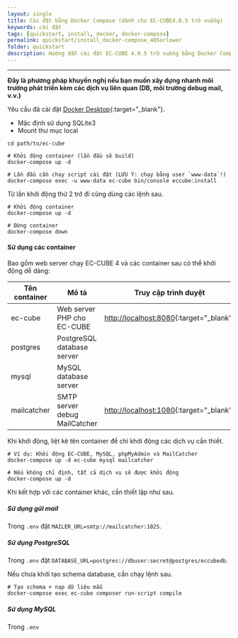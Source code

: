 ```yaml
---
layout: single
title: Cài đặt bằng Docker Compose (dành cho EC-CUBE4.0.5 trở xuống)
keywords: cài đặt
tags: [quickstart, install, docker, docker-compose]
permalink: quickstart/install_docker-compose_405orlower
folder: quickstart
description: Hướng dẫn cài đặt EC-CUBE 4.0.5 trở xuống bằng Docker Compose.
---
```


---

**Đây là phương pháp khuyến nghị nếu bạn muốn xây dựng nhanh môi trường phát triển kèm các dịch vụ liên quan (DB, môi trường debug mail, v.v.)**

Yêu cầu đã cài đặt [Docker Desktop](https://hub.docker.com){:target="_blank"}.

+ Mặc định sử dụng SQLite3
+ Mount thư mục local

```shell
cd path/to/ec-cube

# Khởi động container (lần đầu sẽ build)
docker-compose up -d

# Lần đầu cần chạy script cài đặt (LƯU Ý: chạy bằng user `www-data`!)
docker-compose exec -u www-data ec-cube bin/console eccube:install
```

Từ lần khởi động thứ 2 trở đi cũng dùng các lệnh sau.
```shell
# Khởi động container
docker-compose up -d

# Dừng container
docker-compose down
```

#### Sử dụng các container
Bao gồm web server chạy EC-CUBE 4 và các container sau có thể khởi động dễ dàng:

| Tên container  | Mô tả                             | Truy cập trình duyệt |
| -------------- | --------------------------------- | -------------------- |
| ec-cube        | Web server PHP cho EC-CUBE        | [http://localhost:8080](http://localhost:8080){:target="_blank"} |
| postgres       | PostgreSQL database server        |                      |
| mysql          | MySQL database server             |                      |
| mailcatcher    | SMTP server debug MailCatcher     | [http://localhost:1080](http://localhost:1080){:target="_blank"} |

Khi khởi động, liệt kê tên container để chỉ khởi động các dịch vụ cần thiết.
```shell
# Ví dụ: Khởi động EC-CUBE, MySQL, phpMyAdmin và MailCatcher
docker-compose up -d ec-cube mysql mailcatcher

# Nếu không chỉ định, tất cả dịch vụ sẽ được khởi động
docker-compose up -d
```
Khi kết hợp với các container khác, cần thiết lập như sau.
##### Sử dụng gửi mail
Trong `.env` đặt `MAILER_URL=smtp://mailcatcher:1025`.

##### Sử dụng PostgreSQL
Trong `.env` đặt `DATABASE_URL=postgres://dbuser:secret@postgres/eccubedb`.

Nếu chưa khởi tạo schema database, cần chạy lệnh sau.
```
# Tạo schema + nạp dữ liệu mẫu
docker-compose exec ec-cube composer run-script compile
```

##### Sử dụng MySQL
Trong `.env`

